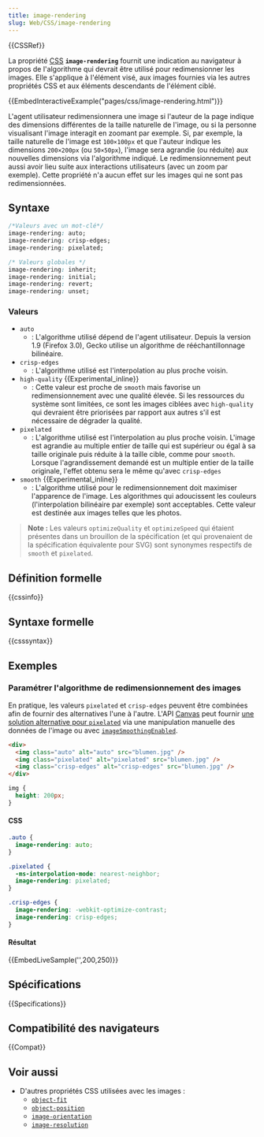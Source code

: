 ```yaml
---
title: image-rendering
slug: Web/CSS/image-rendering
---
```


{{CSSRef}}

La propriété [CSS](/fr/docs/Web/CSS) **`image-rendering`** fournit une indication au navigateur à propos de l'algorithme qui devrait être utilisé pour redimensionner les images. Elle s'applique à l'élément visé, aux images fournies via les autres propriétés CSS et aux éléments descendants de l'élément ciblé.

{{EmbedInteractiveExample("pages/css/image-rendering.html")}}

L'agent utilisateur redimensionnera une image si l'auteur de la page indique des dimensions différentes de la taille naturelle de l'image, ou si la personne visualisant l'image interagit en zoomant par exemple. Si, par exemple, la taille naturelle de l'image est `100×100px` et que l'auteur indique les dimensions `200×200px` (ou `50×50px`), l'image sera agrandie (ou réduite) aux nouvelles dimensions via l'algorithme indiqué. Le redimensionnement peut aussi avoir lieu suite aux interactions utilisateurs (avec un zoom par exemple). Cette propriété n'a aucun effet sur les images qui ne sont pas redimensionnées.

## Syntaxe

```css
/*Valeurs avec un mot-clé*/
image-rendering: auto;
image-rendering: crisp-edges;
image-rendering: pixelated;

/* Valeurs globales */
image-rendering: inherit;
image-rendering: initial;
image-rendering: revert;
image-rendering: unset;
```

### Valeurs

- `auto`
  - : L'algorithme utilisé dépend de l'agent utilisateur. Depuis la version 1.9 (Firefox 3.0), Gecko utilise un algorithme de rééchantillonnage bilinéaire.
- `crisp-edges`
  - : L'algorithme utilisé est l'interpolation au plus proche voisin.
- `high-quality` {{Experimental_inline}}
  - : Cette valeur est proche de `smooth` mais favorise un redimensionnement avec une qualité élevée. Si les ressources du système sont limitées, ce sont les images ciblées avec `high-quality` qui devraient être priorisées par rapport aux autres s'il est nécessaire de dégrader la qualité.
- `pixelated`
  - : L'algorithme utilisé est l'interpolation au plus proche voisin. L'image est agrandie au multiple entier de taille qui est supérieur ou égal à sa taille originale puis réduite à la taille cible, comme pour `smooth`. Lorsque l'agrandissement demandé est un multiple entier de la taille originale, l'effet obtenu sera le même qu'avec `crisp-edges`
- `smooth` {{Experimental_inline}}
  - : L'algorithme utilisé pour le redimensionnement doit maximiser l'apparence de l'image. Les algorithmes qui adoucissent les couleurs (l'interpolation bilinéaire par exemple) sont acceptables. Cette valeur est destinée aux images telles que les photos.

> **Note :** Les valeurs `optimizeQuality` et `optimizeSpeed` qui étaient présentes dans un brouillon de la spécification (et qui provenaient de la spécification équivalente pour SVG) sont synonymes respectifs de `smooth` et `pixelated`.

## Définition formelle

{{cssinfo}}

## Syntaxe formelle

{{csssyntax}}

## Exemples

### Paramétrer l'algorithme de redimensionnement des images

En pratique, les valeurs `pixelated` et `crisp-edges` peuvent être combinées afin de fournir des alternatives l'une à l'autre. L'API [Canvas](/fr/docs/Web/API/Canvas_API) peut fournir [une solution alternative pour `pixelated`](http://phrogz.net/tmp/canvas_image_zoom.html) via une manipulation manuelle des données de l'image ou avec [`imageSmoothingEnabled`](/fr/docs/Web/API/CanvasRenderingContext2D/imageSmoothingEnabled).

```html hidden
<div>
  <img class="auto" alt="auto" src="blumen.jpg" />
  <img class="pixelated" alt="pixelated" src="blumen.jpg" />
  <img class="crisp-edges" alt="crisp-edges" src="blumen.jpg" />
</div>
```

```css hidden
img {
  height: 200px;
}
```

#### CSS

```css
.auto {
  image-rendering: auto;
}

.pixelated {
  -ms-interpolation-mode: nearest-neighbor;
  image-rendering: pixelated;
}

.crisp-edges {
  image-rendering: -webkit-optimize-contrast;
  image-rendering: crisp-edges;
}
```

#### Résultat

{{EmbedLiveSample('',200,250)}}

## Spécifications

{{Specifications}}

## Compatibilité des navigateurs

{{Compat}}

## Voir aussi

- D'autres propriétés CSS utilisées avec les images&nbsp;:
  - [`object-fit`](/fr/docs/Web/CSS/object-fit)
  - [`object-position`](/fr/docs/Web/CSS/object-position)
  - [`image-orientation`](/fr/docs/Web/CSS/image-orientation)
  - [`image-resolution`](/fr/docs/Web/CSS/image-resolution)
